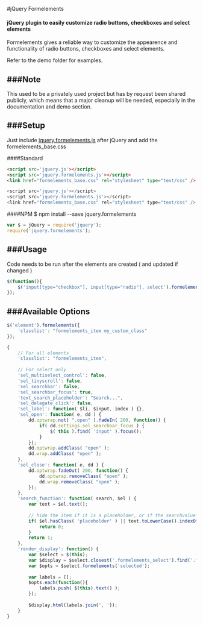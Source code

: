 #jQuery Formelements
#### jQuery plugin to easily customize radio buttons, checkboxes and select elements

Formelements gives a reliable way to customize the appearence and functionality of radio buttons, checkboxes and select elements.

Refer to the demo folder for examples.

###Note
-----
This used to be a privately used project but has by request been shared publicly, which means that a major cleanup will be needed, especially in the documentation and demo section.

###Setup
-----

Just include [jquery.formelements.js] after jQuery and add the formelements_base.css

####Standard
``` html
<script src='jquery.js'></script>
<script src='jquery.formelements.js'></script>
<link href="formelements_base.css" rel="stylesheet" type="text/css" />
```

``` js
<script src='jquery.js'></script>
<script src='jquery.formelements.js'></script>
<link href="formelements_base.css" rel="stylesheet" type="text/css" />
```
####NPM
$ npm install --save jquery.formelements

[npm]: http://npmjs.org/package/jquery.formelements
[jquery.formelements.js]: https://github.com/erikohmy/jquery.formelements/tree/master

``` js
var $ = jQuery = require('jquery');
require('jquery.formelements');
```

###Usage
-----

Code needs to be run after the elements are created ( and updated if changed )

``` js
$(function(){
	$('input[type="checkbox"], input[type="radio"], select').formelements();
});
```

###Available Options
-----

``` js
$('element').formelements({
	'classlist': "formelements_item my_custom_class"
});
```

``` js
{
	// For all elements
	'classlist': "formelements_item",
	
	// For select only
	'sel_multiselect_control': false,
	'sel_tinyscroll': false,
	'sel_searchbar': false,
	'sel_searchbar_focus': true,
	'text_search_placeholder': "Search...",
	'sel_delegate_click': false,
	'sel_label': function( $li, $input, index ) {},
	'sel_open': function( e, dd ) {
		dd.optwrap.not( ".open" ).fadeIn( 200, function() {
			if( dd.settings.sel_searchbar_focus ) {
				$( this ).find( 'input' ).focus();
			}
		});
		dd.optwrap.addClass( "open" );
		dd.wrap.addClass( "open" );
	},
	'sel_close': function( e, dd ) {
		dd.optwrap.fadeOut( 200, function() {
			dd.optwrap.removeClass( "open" );
			dd.wrap.removeClass( "open" );
		});
	},
	'search_function': function( search, $el ) {
		var text = $el.text();
	
		// hide the item if it is a placeholder, or if the searchvalue is not in its text
		if( $el.hasClass( 'placeholder' ) || text.toLowerCase().indexOf( search.toLowerCase() ) === -1 ) {
			return 0;
		}
		return 1;
	},
	'render_display': function() {
		var $select = $(this);
		var $display = $select.closest('.formelements_select').find('.formelements_select_display');
		var $opts = $select.formelements('selected');
	
		var labels = [];
		$opts.each(function(){
			labels.push( $(this).text() );
		});
	
		$display.html(labels.join(', '));
	}
}
```